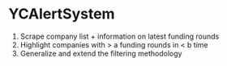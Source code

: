 # YCAlertSystem

1. Scrape company list + information on latest funding rounds
2. Highlight companies with > a funding rounds in < b time
3. Generalize and extend the filtering methodology 
